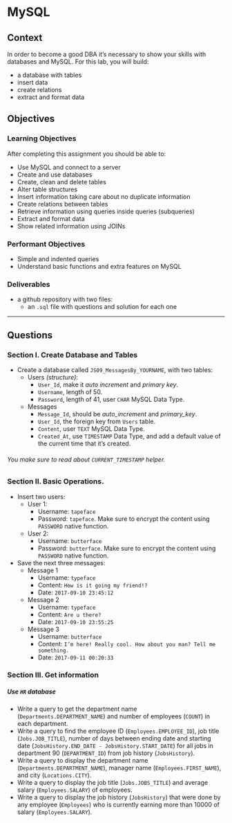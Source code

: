 # MySQL

## Context

In order to become a good DBA it’s necessary to show your skills with databases and MySQL. For this lab, you will build:
  + a database with tables
  + insert data
  + create relations
  + extract and format data

## Objectives

### Learning Objectives

After completing this assignment you should be able to:

  + Use MySQL and connect to a server
  + Create and use databases
  + Create, clean and delete tables
  + Alter table structures
  + Insert information taking care about no duplicate information
  + Create relations between tables
  + Retrieve information using queries inside queries (subqueries)
  + Extract and format data
  + Show related information using JOINs

### Performant Objectives

  + Simple and indented queries
  + Understand basic functions and extra features on MySQL

### Deliverables

  + a github repository with two files:
    + an `.sql` file with questions and solution for each one

---

## Questions

### Section I. Create Database and Tables

+ Create a database called `JS09_MessagesBy_YOURNAME`, with two tables:
  + Users *(structure)*:
    + `User_Id`, make it *auto increment* and *primary key*.
    + `Username`, length of 50.
    + `Password`, length of 41, user `CHAR` MySQL Data Type.
  + Messages
    + `Message_Id`, should be *auto_increment* and *primary_key*.
    + `User_Id`, the foreign key from `Users` table.
    + `Content`, user `TEXT` MySQL Data Type.
    + `Created_At`, use `TIMESTAMP` Data Type, and add a default value of the current time that it’s created.

###### You make sure to read about `CURRENT_TIMESTAMP` helper.

### Section II. Basic Operations.

+ Insert two users:
  + User 1:
    + Username: `tapeface`
    + Password: `tapeface`. Make sure to encrypt the content using `PASSWORD` native function.
  + User 2:
    + Username: `butterface`
    + Password: `butterface`. Make sure to encrypt the content using `PASSWORD` native function.
+ Save the next three messages:
  + Message 1
    + Username: `typeface`
    + Content: `How is it going my friend!?`
    + Date: `2017-09-10 23:45:12`
  + Message 2
    + Username: `typeface`
    + Content: `Are u there?`
    + Date: `2017-09-10 23:55:25`
  + Message 3
    + Username: `butterface`
    + Content: `I’m here! Really cool. How about you man? Tell me something.`
    + Date: `2017-09-11 00:20:33`

### Section III. Get information

##### Use `HR` database

+ Write a query to get the department name (`Departments.DEPARTMENT_NAME`) and number of employees (`COUNT`) in each department.
+ Write a query to find the employee ID (`Employees.EMPLOYEE_ID`), job title (`Jobs.JOB_TITLE`), number of days between ending date and starting date (`JobsHistory.END_DATE - JobsHistory.START_DATE`) for all jobs in department 90 (`DEPARTMENT_ID`) from job history (`JobsHistory`).
+ Write a query to display the department name (`Departments.DEPARTMENT_NAME`), manager name (`Employees.FIRST_NAME`), and city (`Locations.CITY`).
+ Write a query to display the job title (`Jobs.JOBS_TITLE`) and average salary (`Employees.SALARY`) of employees.
+ Write a query to display the job history (`JobsHistory`) that were done by any employee (`Employees`) who is currently earning more than 10000 of salary (`Employees.SALARY`).
